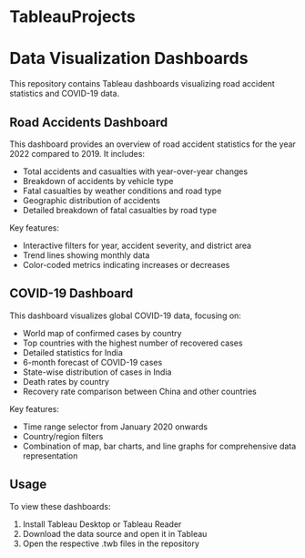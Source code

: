 # TableauProjects
# Data Visualization Dashboards

This repository contains Tableau dashboards visualizing road accident statistics and COVID-19 data.

## Road Accidents Dashboard

This dashboard provides an overview of road accident statistics for the year 2022 compared to 2019. It includes:

- Total accidents and casualties with year-over-year changes
- Breakdown of accidents by vehicle type
- Fatal casualties by weather conditions and road type
- Geographic distribution of accidents
- Detailed breakdown of fatal casualties by road type

Key features:
- Interactive filters for year, accident severity, and district area
- Trend lines showing monthly data
- Color-coded metrics indicating increases or decreases

## COVID-19 Dashboard

This dashboard visualizes global COVID-19 data, focusing on:

- World map of confirmed cases by country
- Top countries with the highest number of recovered cases
- Detailed statistics for India
- 6-month forecast of COVID-19 cases
- State-wise distribution of cases in India
- Death rates by country
- Recovery rate comparison between China and other countries

Key features:
- Time range selector from January 2020 onwards
- Country/region filters
- Combination of map, bar charts, and line graphs for comprehensive data representation

## Usage

To view these dashboards:
1. Install Tableau Desktop or Tableau Reader
2. Download the data source and open it in Tableau
3. Open the respective .twb files in the repository



